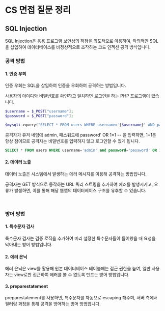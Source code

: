 # CS 면접 질문 정리

## SQL Injection

SQL Injection은 응용 프로그램 보안상의 허점을 의도적으로 이용하여, 악의적인 SQL을 삽입하여 데이터베이스를 비정상적으로 조작하는 코드 인젝션 공격 방식입니다.

### 공격 방법

#### 1. 인증 우회

인증 우회는 SQL을 삽입하여 인증을 우회하여 공격하는 방법입니다.

사용자의 아이디와 비밀번호를 확인하고 일치하면 로그인을 하는 PHP 프로그램이 있습니다.

```php
$username = $_POST["username"];
$password = $_POST["password"];

$mysqli->query("SELECT * FROM users WHERE username='{$username}' AND password='{$password}'");
```

공격자가 유저 네임에 admin, 패스워드에 password' OR 1=1 -- 을 입력하면, 1=1은 항상 참이므로 공격자는 비밀번호를 입력하지 않고 로그인할 수 있게 됩니다.

```sql
SELECT * FROM users WHERE username='admin' and password='password' OR 1=1 --'
```

#### 2. 데이터 노출

데이터 노출은 시스템에서 발생하는 에러 메시지를 이용해 공격하는 방법입니다.

공격자는 GET 방식으로 동작하는 URL 쿼리 스트링을 추가하여 에러를 발생시키고, 오류가 발생하면, 이를 통해 해당 웹앱의 데이터베이스 구조를 유추할 수 있습니다.

<br>

### 방어 방법

#### 1. 특수문자 검사

특수문자 검사는 검증 로직을 추가하여 미리 설정한 특수문자들이 들어왔을 때 요청을 막아내는 방어 방법입니다.

#### 2. 에러 은닉

에러 은닉은 view를 활용해 원본 데이터베이스 테이블에는 접근 권한을 높여, 일반 사용자는 view로만 접근하여 에러를 볼 수 없도록 만드는 방어 방법입니다.

#### 3. preparestatement

preparestatement를 사용하면, 특수문자를 자동으로 escaping 해주며, 서버 측에서 필터링 과정을 통해 공격을 방어하는 방어 방법입니다.
